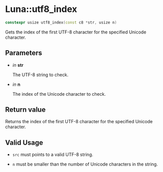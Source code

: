 # Luna::utf8_index

```c++
constexpr usize utf8_index(const c8 *str, usize n)
```

Gets the index of the first UTF-8 character for the specified Unicode character. 



## Parameters
* *in* **str**

    The UTF-8 string to check. 

* *in* **n**

    The index of the Unicode character to check. 

## Return value
Returns the index of the first UTF-8 character for the specified Unicode character. 

## Valid Usage
* `src` must points to a valid UTF-8 string.

* `n` must be smaller than the number of Unicode characters in the string. 

